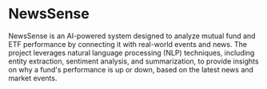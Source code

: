 # NewsSense
 NewsSense is an AI-powered system designed to analyze mutual fund and ETF performance by connecting it with real-world events and news. The project leverages natural language processing (NLP) techniques, including entity extraction, sentiment analysis, and summarization, to provide insights on why a fund's performance is up or down, based on the latest news and market events.
